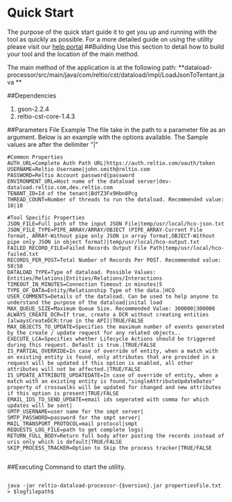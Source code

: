 # Quick Start 
The purpose of the quick start guide it to get you up and running with the tool as quickly as possible. For a more detailed guide on using the utility please visit our [help portal](https://help.reltio.com/index.html#integrations/dataload.html)
##Building
Use this section to detail how to build your tool and the location of the main method.

The main method of the application is at the following path:
**dataload-processor/src/main/java/com/reltio/cst/dataload/impl/LoadJsonToTentant.java **

##Dependencies 

1. gson-2.2.4
2. reltio-cst-core-1.4.3


##Parameters File Example
The file take in the path to a parameter file as an argument. Below is an example with the options available.
The Sample values are after the delimiter "|" 
```
#Common Properties
AUTH_URL=Complete Auth Path URL|https://auth.reltio.com/oauth/token
USERNAME=Reltio Username|john.smith@reltio.com
PASSWORD=Reltio Account password|password
ENVIRONMENT_URL=Host name of the dataload server|dev-dataload.reltio.com,dev.reltio.com
TENANT_ID=Id of the tenant|BdfZ3Fx9Hbn8Pcg
THREAD_COUNT=Number of threads to run the dataload. Recommended value: 10|10

#Tool Specific Properties
JSON_FILE=Full path of the input JSON File|temp/usr/local/hco-json.txt
JSON_FILE_TYPE=PIPE_ARRAY/ARRAY/OBJECT (PIPE_ARRAY-Current File format, ARRAY-Without pipe only JSON in array format,OBJECT-Without pipe only JSON in object format)|temp/usr/local/hco-output.txt
FAILED_RECORD_FILE=Failed Records Output File Path|temp/usr/local/hco-failed.txt
RECORDS_PER_POST=Total Number of Records Per POST. Recommended value: 50|50
DATALOAD_TYPE=Type of dataload. Possible Values: Entities/Relations|Entities/Relations/Interactions
TIMEOUT_IN_MINUTES=Connection Timeout in minutes|5
TYPE_OF_DATA=Entity/Relationship Type of the data.|HCO
USER_COMMENTS=Details of the dataload. Can be used to help anyone to understand the purpose of the dataload|inital load
MAX_QUEUE_SIZE=Maximum Queue Size. Recommended Value: 300000|300000
ALWAYS_CREATE_DCR=If true, create a DCR without creating entities [alwaysCreateDCR:true in the API]|TRUE/FALSE
MAX_OBJECTS_TO_UPDATE=Specifies the maximum number of events generated by the create / update request for any related objects..
EXECUTE_LCA=Specifies whether Lifecycle Actions should be triggered during this request. Default is true.|TRUE/FALSE
IS_PARTIAL_OVERRIDE=In case of override of entity, when a match with an existing entity is found, only attributes that are provided in a request will be updated if this option is enabled, all other attributes will not be affected.|TRUE/FALSE
IS_UPDATE_ATTRIBUTE_UPDATEDATE=In case of override of entity, when a match with an existing entity is found,"singleAttributeUpdateDates" property of crosswalks will be updated for changed and new attributes if this option is present|TRUE/FALSE
EMAIL_IDS_TO_SEND_UPDATE=email ids seperated with comma for which updates will be sent|
SMTP_USERNAME=user name for the smpt server|
SMTP_PASSWORD=password for the smpt server|
MAIL_TRANSPORT_PROTOCOL=mail protocol|smpt
REQUESTS_LOG_FILE=path to get complete logs|
RETURN_FULL_BODY=Return full body after posting the records instead of uris only which is default|TRUE/FALSE
SKIP_PROCESS_TRACKER=Option to Skip the process tracker|TRUE/FALSE


```
##Executing
Command to start the utility.
```

java -jar reltio-dataload-processor-{$version}.jar propertiesFile.txt > $logfilepath$


```
